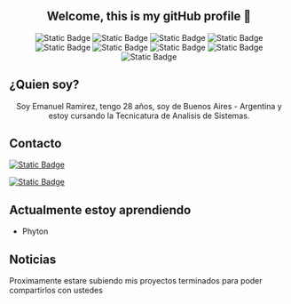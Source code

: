 
## <h2 align="center"> Welcome, this is my gitHub profile  👋 </h2>
<div align="center">

![Static Badge](https://img.shields.io/badge/-C%23-blue?logo=csharp)
![Static Badge](https://img.shields.io/badge/-.Net-blue?logo=dotnet)
![Static Badge](https://img.shields.io/badge/-HTML-black?logo=html5)
![Static Badge](https://img.shields.io/badge/-Css-orange?logo=css3)
![Static Badge](https://img.shields.io/badge/-Javascript-gray?logo=javascript)
![Static Badge](https://img.shields.io/badge/-MySql-white?logo=mysql)
![Static Badge](https://img.shields.io/badge/-Microsoft_Sql_Server-blue?logo=microsoftsqlserver)
![Static Badge](https://img.shields.io/badge/-Angular-red?logo=angular)
![Static Badge](https://img.shields.io/badge/-Typescript-white?logo=typescript)

</div>






## <h2> ¿Quien soy? </h2> 
<p align="center"> Soy Emanuel Ramirez, tengo 28 años, soy de Buenos Aires - Argentina y estoy cursando la  Tecnicatura de Analisis de Sistemas. </p>


## <h2> Contacto </h2>

<div  flex-direction="column">
<a href="https://www.linkedin.com/in/emanuel-ramirez-3b875220b/">
  
  ![Static Badge](https://img.shields.io/badge/-linkedin-blue?logo=linkedin)
  
</a>  

<a href="mailto:emanuelramirez169@gmail.com">
  
  ![Static Badge](https://img.shields.io/badge/-emanuelramirez169@gmail.com-white?logo=gmail)

</a>  
</div>

<div>
  
## <h2> Actualmente estoy aprendiendo </h2>

* Phyton

</div>

<div>
  
## <h2> Noticias </h2>
<p>Proximamente estare subiendo mis proyectos terminados para poder compartirlos con ustedes</p>

  </div>
